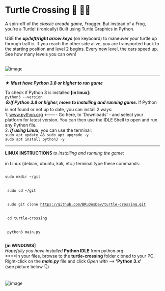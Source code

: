 # Turtle Crossing 🚗 🐢🚗
A spin-off of the _classic arcade game_, Frogger. But instead of a Frog, you're a Turtle! (ironically) Built using Turtle Graphics in Python.

USE the **_up/left/right arrow keys_** (on keyboard) to maneuver your turtle up through traffic. If you reach the other side
alive, you are transported back to the starting position and level 2 begins. Every new level, the cars speed up. 
See how many levels you can own!<br><br>

![image](https://user-images.githubusercontent.com/103232802/162863625-74525033-1fcf-40c1-a5ad-38d570af3260.png)


__________________________________________________________________________________________________________

**_★ Must have Python 3.8 or higher to run game_**<br>

<t>To check if Python 3 is installed **[in linux]**:<br>
`python3 --version`<br>
**_👍 If Python 3.8 or higher, move to installing and running game._** If Python is not found or not up to date, you can install
2 ways:<br>
<t>1. www.python.org <---- Go here, to 'Downloads' - and select your platform for latest version. You can then use the IDLE Shell
to open and run any Python file.<br>
<t>2. **_If using Linux_**, you can use the terminal:<br>
`sudo apt update && sudo apt upgrade -y`<br>
`sudo apt install python3 -y`<br>


__________________________________________________________________________________________________________

**LINUX INSTRUCTIONS** _to Installing and running the game_:<br><br>
in Linux (debian, ubuntu, kali, etc.) terminal type these commands:<br>
<code>	
sudo mkdir ~/git      
</code><br>
<code>
sudo cd ~/git       
</code><br>
<code>
sudo git clone https://github.com/BRuDesDev/turtle-crossing.git      
</code><br>
<code>
cd turtle-crossing      
</code><br>
<code>
python3 main.py				
</code>

<t>**[in WINDOWS]**<br>
_Hopefully you have installed_ **Python IDLE** from python.org:<br>
<t>****In your files, browse to the **turtle-crossing** folder cloned to your PC. Right-click on the **_main.py_** file and click _Open with_ --> **'Python 3.x'**<br>(see picture below 👇)<br><br>

![image](https://user-images.githubusercontent.com/103232802/162651068-e27cfe0a-de9e-4b76-9c30-e8b4c229c6dd.png)

